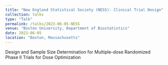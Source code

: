 ```yaml
---
title: "New England Statistical Society (NESS): Clinical Trial Design"
collection: talks
type: "Talk"
permalink: /talks/2023-06-05-NESS
venue: "Boston University, Department of Biostatistics"
date: 2023-06-05
location: "Boston, Massachusetts"
---
```


Design and Sample Size Determination for Multiple-dose Randomized Phase II Trials for Dose Optimization
